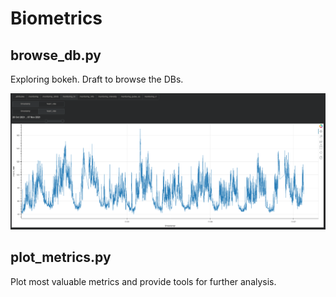 # Biometrics

## browse_db.py
Exploring bokeh. Draft to browse the DBs.

![browse_db](https://raw.githubusercontent.com/here-and-now/biometrics/master/images/browse_db.png
)

## plot_metrics.py

Plot most valuable metrics and provide tools for further analysis.




